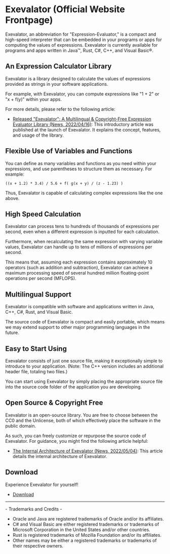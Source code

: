 # Exevalator (Official Website Frontpage)

Exevalator, an abbreviation for "Expression-Evaluator," is a compact and high-speed interpreter that can be embedded in your programs or apps for computing the values of expressions. Exevalator is currently available for programs and apps written in Java&trade;, Rust, C#, C++, and Visual Basic&reg;.


## An Expression Calculator Library

Exevalator is a library designed to calculate the values of expressions provided as strings in your software applications.

For example, with Exevalator, you can compute expressions like "1 + 2" or "x + f(y)" within your apps.

For more details, please refer to the following article:


* [Released "Exevalator": A Multilingual & Copyright-Free Expression Evaluator Library (News, 2022/04/16)](https://www.rinearn.com/en-us/info/news/2022/0416-exevalator): This introductory article was published at the launch of Exevalator. It explains the concept, features, and usage of the library.

## Flexible Use of Variables and Functions

You can define as many variables and functions as you need within your expressions, and use parentheses to structure them as necessary. For example:

    ((x + 1.2) * 3.4) / 5.6 + f( g(x + y) / (z - 1.23) )

Thus, Exevalator is capable of calculating complex expressions like the one above.

## High Speed Calculation

Exevalator can process tens to hundreds of thousands of expressions per second, even when a different expression is inputted for each calculation.

Furthermore, when recalculating the same expression with varying variable values, Exevalator can handle up to tens of millions of expressions per second.

This means that, assuming each expression contains approximately 10 operators (such as addition and subtraction), Exevalator can achieve a maximum processing speed of several hundred million floating-point operations per second (MFLOPS).

## Multilingual Support

Exevalator is compatible with software and applications written in Java, C++, C#, Rust, and Visual Basic.

The source code of Exevalator is compact and easily portable, which means we may extend support to other major programming languages in the future.

## Easy to Start Using

Exevalator consists of just one source file, making it exceptionally simple to introduce to your application.
(Note: The C++ version includes an additional header file, totaling two files.)

You can start using Exevalator by simply placing the appropriate source file into the source code folder of the application you are developing.

## Open Source & Copyright Free

Exevalator is an open-source library. You are free to choose between the CC0 and the Unlicense, both of which effectively place the software in the public domain.

As such, you can freely customize or repurpose the source code of Exevalator. For guidance, you might find the following article helpful:

* [The Internal Architecture of Exevalator (News, 2022/05/04)](https://www.rinearn.com/en-us/info/news/2022/0504-exevalator-architecture): This article details the internal architecture of Exevalator.

## Download

Experience Exevalator for yourself!

* [Download](https://github.com/RINEARN/exevalator/releases)


---

\- Trademarks and Credits -

* Oracle and Java are registered trademarks of Oracle and/or its affiliates.
* C# and Visual Basic are either registered trademarks or trademarks of Microsoft Corporation in the United States and/or other countries.
* Rust is registered trademarks of Mozilla Foundation and/or its affiliates.
* Other names may be either a registered trademarks or trademarks of their respective owners.


